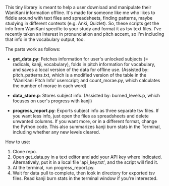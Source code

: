 This tiny library is meant to help a user download and manipulate their WaniKani information offline. It's made for someone like me who likes to fiddle around with text files and spreadsheets, finding patterns, maybe studying in different contexts (e.g. Anki, Quizlet). So, these scripts get the info from WaniKani specific to your study and format it as tsv text files. I've recently taken an interest in pronunciation and pitch accent, so I'm including that info in the vocabulary output, too.

The parts work as follows:

* __get\_data.py__: Fetches information for user's unlocked subjects (= radicals, kanji, vocabulary), folds in pitch information for vocabulary, and saves a local version of the data for offline use. (Assisted by: pitch\_patterns.txt, which is a modified version of the table in the 'WaniKani Pitch Info' userscript; and count\_morae.py, which calculates the number of morae in each word)

* __data\_store.p__: Stores subject info. (Assisted by: burned\_levels.p, which focuses on user's progress with kanji)

* __progress\_report.py__: Exports subject info as three separate tsv files. If you want less info, just open the files as spreadsheets and delete unwanted columns. If you want more, or in a different format, change the Python code. This also summarizes kanji burn stats in the Terminal, including whether any new levels cleared.

How to use:
1. Clone repo.
2. Open get\_data.py in a text editor and add your API key where indicated. Alternatively, put it in a local file 'api_key.txt', and the script will find it.
3. At the terminal, run progress\_report.py.
4. Wait for data pull to complete, then look in directory for exported tsv files. Read kanji burn stats in the terminal window if you're interested.